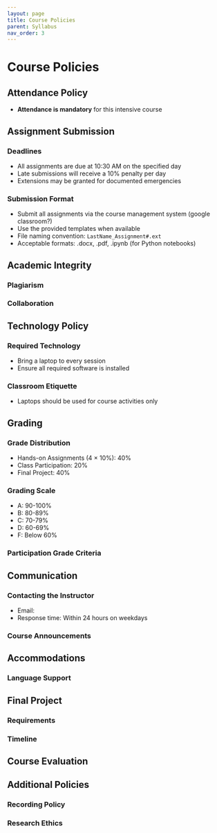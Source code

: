 ```yaml
---
layout: page
title: Course Policies
parent: Syllabus
nav_order: 3
---
```


# Course Policies

## Attendance Policy

- **Attendance is mandatory** for this intensive course

## Assignment Submission

### Deadlines
- All assignments are due at 10:30 AM on the specified day
- Late submissions will receive a 10% penalty per day
- Extensions may be granted for documented emergencies

### Submission Format
- Submit all assignments via the course management system (google classroom?)
- Use the provided templates when available
- File naming convention: `LastName_Assignment#.ext`
- Acceptable formats: .docx, .pdf, .ipynb (for Python notebooks)

## Academic Integrity

### Plagiarism

### Collaboration

## Technology Policy

### Required Technology
- Bring a laptop to every session
- Ensure all required software is installed 

### Classroom Etiquette
- Laptops should be used for course activities only

## Grading

### Grade Distribution
- Hands-on Assignments (4 × 10%): 40%
- Class Participation: 20%
- Final Project: 40%

### Grading Scale
- A: 90-100%
- B: 80-89%
- C: 70-79%
- D: 60-69%
- F: Below 60%

### Participation Grade Criteria


## Communication

### Contacting the Instructor
- Email: 
- Response time: Within 24 hours on weekdays


### Course Announcements


## Accommodations

### Language Support



## Final Project

### Requirements


### Timeline

## Course Evaluation

## Additional Policies

### Recording Policy


### Research Ethics



